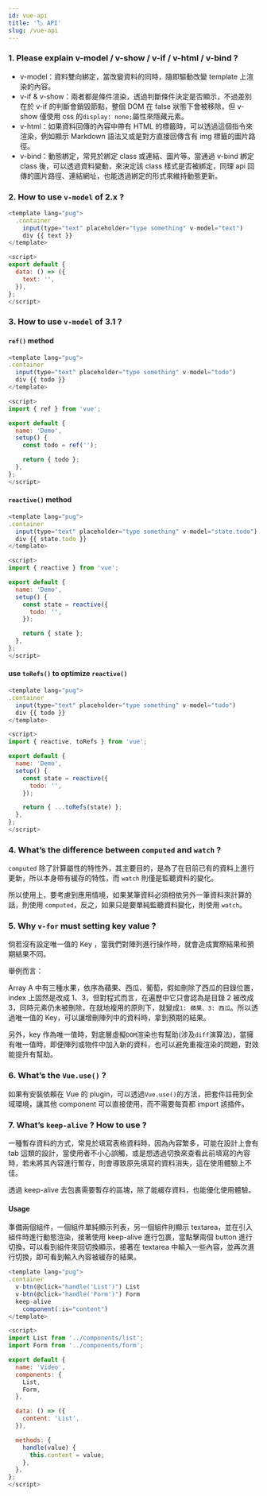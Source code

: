 ```yaml
---
id: vue-api
title: '🏷️ API'
slug: /vue-api
---
```


### 1. Please explain v-model / v-show / v-if / v-html / v-bind ?

- v-model：資料雙向綁定，當改變資料的同時，隨即驅動改變 template 上渲染的內容。
- v-if & v-show：兩者都是條件渲染，透過判斷條件決定是否顯示，不過差別在於 v-if 的判斷會銷毀節點，整個 DOM 在 false 狀態下會被移除，但 v-show 僅使用 css 的`display: none;`屬性來隱藏元素。
- v-html：如果資料回傳的內容中帶有 HTML 的標籤時，可以透過這個指令來渲染，例如顯示 Markdown 語法又或是對方直接回傳含有 img 標籤的圖片路徑。
- v-bind：動態綁定，常見於綁定 class 或連結、圖片等。當通過 v-bind 綁定 class 後，可以透過資料變動，來決定該 class 樣式是否被綁定，同理 api 回傳的圖片路徑、連結網址，也能透過綁定的形式來維持動態更新。

### 2. How to use `v-model` of 2.x ?

```js
<template lang="pug">
  .container
    input(type="text" placeholder="type something" v-model="text")
    div {{ text }}
</template>

<script>
export default {
  data: () => ({
    text: '',
  }),
};
</script>
```

### 3. How to use `v-model` of 3.1 ?

#### `ref()` method

```js
<template lang="pug">
.container
  input(type="text" placeholder="type something" v-model="todo")
  div {{ todo }}
</template>

<script>
import { ref } from 'vue';

export default {
  name: 'Demo',
  setup() {
    const todo = ref('');

    return { todo };
  },
};
</script>
```

#### `reactive()` method

```js
<template lang="pug">
.container
  input(type="text" placeholder="type something" v-model="state.todo")
  div {{ state.todo }}
</template>

<script>
import { reactive } from 'vue';

export default {
  name: 'Demo',
  setup() {
    const state = reactive({
      todo: '',
    });

    return { state };
  },
};
</script>
```

#### use `toRefs()` to optimize `reactive()`

```js
<template lang="pug">
.container
  input(type="text" placeholder="type something" v-model="todo")
  div {{ todo }}
</template>

<script>
import { reactive, toRefs } from 'vue';

export default {
  name: 'Demo',
  setup() {
    const state = reactive({
      todo: '',
    });

    return { ...toRefs(state) };
  },
};
</script>
```

### 4. What’s the difference between `computed` and `watch` ?

`computed` 除了計算屬性的特性外，其主要目的，是為了在目前已有的資料上進行更新，所以本身帶有緩存的特性，而 `watch` 則僅是監聽資料的變化。

所以使用上，要考慮到應用情境，如果某筆資料必須相依另外一筆資料來計算的話，則使用 `computed`，反之，如果只是要單純監聽資料變化，則使用 `watch`。

### 5. Why `v-for` must setting key value ?

倘若沒有設定唯一值的 Key ，當我們對陣列進行操作時，就會造成實際結果和預期結果不同。

舉例而言：

Array A 中有三種水果，依序為蘋果、西瓜、葡萄，假如刪除了西瓜的目錄位置，index 上固然是改成 1、3，但對程式而言，在遍歷中它只會認為是目錄 2 被改成 3，同時元素仍未被刪除，在就地複用的原則下，就變成`1: 蘋果、3: 西瓜`。所以透過唯一值的 Key，可以讓增刪陣列中的資料時，拿到預期的結果。

另外，key 作為唯一值時，對底層虛擬`DOM`渲染也有幫助(涉及`diff`演算法)，當擁有唯一值時，即便陣列或物件中加入新的資料，也可以避免重複渲染的問題，對效能提升有幫助。

### 6. What’s the `Vue.use()` ?

如果有安裝依賴在 Vue 的 plugin，可以透過`Vue.use()`的方法，把套件註冊到全域環境，讓其他 component 可以直接使用，而不需要每頁都 import 該插件。

### 7. What’s `keep-alive` ? How to use ?

一種暫存資料的方式，常見於填寫表格資料時，因為內容繁多，可能在設計上會有 tab 這類的設計，當使用者不小心誤觸，或是想透過切換來查看此前填寫的內容時，若未將其內容進行暫存，則會導致原先填寫的資料消失，這在使用體驗上不佳。

透過 keep-alive 去包裹需要暫存的區塊，除了能緩存資料，也能優化使用體驗。

#### Usage

準備兩個組件，一個組件單純顯示列表，另一個組件則顯示 textarea，並在引入組件時進行動態渲染，接著使用 keep-alive 進行包裹，當點擊兩個 button 進行切換，可以看到組件來回切換顯示，接著在 textarea 中輸入一些內容，並再次進行切換，即可看到輸入內容被緩存的結果。

```js
<template lang="pug">
.container
  v-btn(@click="handle('List')") List
  v-btn(@click="handle('Form')") Form
  keep-alive
    component(:is="content")
</template>

<script>
import List from '../components/list';
import Form from '../components/form';

export default {
  name: 'Video',
  components: {
    List,
    Form,
  },

  data: () => ({
    content: 'List',
  }),

  methods: {
    handle(value) {
      this.content = value;
    },
  },
};
</script>
```

